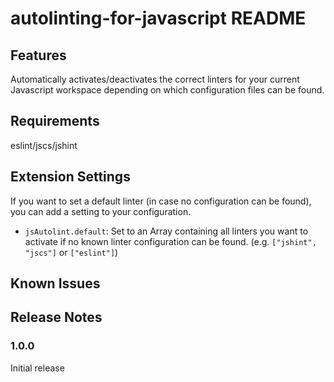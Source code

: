 # autolinting-for-javascript README

## Features

Automatically activates/deactivates the correct linters for your current Javascript workspace depending on which configuration files can be found.

## Requirements

eslint/jscs/jshint

## Extension Settings

If you want to set a default linter (in case no configuration can be found), you can add a setting to your configuration.

* `jsAutolint.default`: Set to an Array containing all linters you want to activate if no known linter configuration can be found. (e.g. `["jshint", "jscs"]` or `["eslint"]`)

## Known Issues


## Release Notes

### 1.0.0

Initial release

